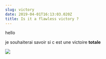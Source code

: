 ```yaml
---
slug: victory
date: 2019-04-01T16:13:03.020Z
title: Is it a flawless victory ?
---
```

hello

je souhaiterai savoir si c est une victoire **totale**

![](/assets/gemma-chan-wallpapers-26726-2914079.jpg)
